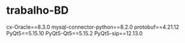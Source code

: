 # trabalho-BD


cx-Oracle==8.3.0
mysql-connector-python==8.2.0
protobuf==4.21.12
PyQt5==5.15.10
PyQt5-Qt5==5.15.2
PyQt5-sip==12.13.0
